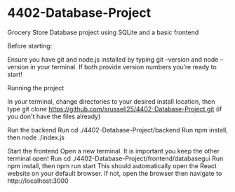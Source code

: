 # 4402-Database-Project
Grocery Store Database project using SQLite and a basic frontend 

Before starting:

Ensure you have git and node.js installed by typing git –version and node –version in your terminal. If both provide version numbers you’re ready to start!

Running the project

In your terminal, change directories to your desired install location, then type git clone https://github.com/srussell25/4402-Database-Project.git (if you don't have the files already)

Run the backend
Run cd ./4402-Database-Project/backend
Run npm install, then node ./index.js

Start the frontend
Open a new terminal. It is important you keep the other terminal open!
Run  cd ./4402-Database-Project/frontend/databasegui
Run npm install, then npm run start
This should automatically open the React website on your default browser. If not, open the browser then navigate to http://localhost:3000
